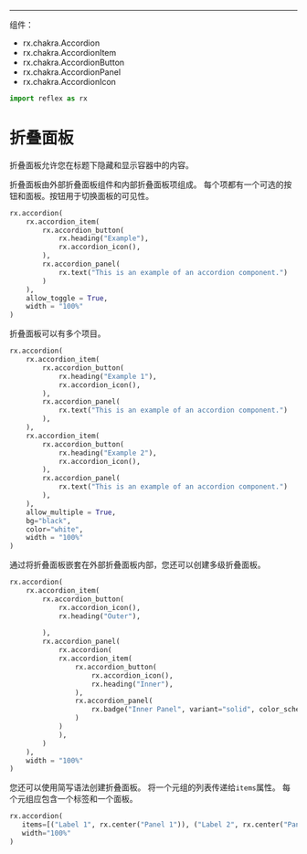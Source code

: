 ---

组件：
  - rx.chakra.Accordion
  - rx.chakra.AccordionItem
  - rx.chakra.AccordionButton
  - rx.chakra.AccordionPanel
  - rx.chakra.AccordionIcon

```python exec
import reflex as rx
```

# 折叠面板

折叠面板允许您在标题下隐藏和显示容器中的内容。

折叠面板由外部折叠面板组件和内部折叠面板项组成。
每个项都有一个可选的按钮和面板。按钮用于切换面板的可见性。

```python demo
rx.accordion(
    rx.accordion_item(
        rx.accordion_button(
            rx.heading("Example"),
            rx.accordion_icon(),
        ),
        rx.accordion_panel(
            rx.text("This is an example of an accordion component.")
        )
    ),
    allow_toggle = True,
    width = "100%"
)
```

折叠面板可以有多个项目。

```python demo
rx.accordion(
    rx.accordion_item(
        rx.accordion_button(
            rx.heading("Example 1"),
            rx.accordion_icon(),
        ),
        rx.accordion_panel(
            rx.text("This is an example of an accordion component.")
        ),
    ),
    rx.accordion_item(
        rx.accordion_button(
            rx.heading("Example 2"),
            rx.accordion_icon(),
        ),
        rx.accordion_panel(
            rx.text("This is an example of an accordion component.")
        ),
    ),
    allow_multiple = True,
    bg="black",
    color="white",
    width = "100%"
)
```

通过将折叠面板嵌套在外部折叠面板内部，您还可以创建多级折叠面板。

```python demo
rx.accordion(
    rx.accordion_item(
        rx.accordion_button(
            rx.accordion_icon(),
            rx.heading("Outer"),
            
        ),
        rx.accordion_panel(
            rx.accordion(
            rx.accordion_item(
                rx.accordion_button(
                    rx.accordion_icon(),
                    rx.heading("Inner"),    
                ),
                rx.accordion_panel(
                    rx.badge("Inner Panel", variant="solid", color_scheme="green"),
                )
            )
            ),
        )  
    ),
    width = "100%"
)
```

您还可以使用简写语法创建折叠面板。
将一个元组的列表传递给`items`属性。
每个元组应包含一个标签和一个面板。

```python demo
rx.accordion(
   items=[("Label 1", rx.center("Panel 1")), ("Label 2", rx.center("Panel 2"))],
   width="100%"
)
```

